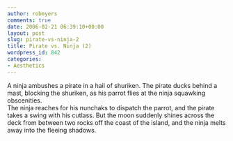 ```yaml
---
author: robmyers
comments: true
date: 2006-02-21 06:39:10+00:00
layout: post
slug: pirate-vs-ninja-2
title: Pirate vs. Ninja (2)
wordpress_id: 842
categories:
- Aesthetics
---
```


A ninja ambushes a pirate in a hail of shuriken. The pirate ducks behind a mast, blocking the shuriken, as his parrot flies at the ninja squawking obscenities.  
The ninja reaches for his nunchaks to dispatch the parrot, and the pirate takes a swing with his cutlass. But the moon suddenly shines across the deck from between two rocks off the coast of the island, and the ninja melts away into the fleeing shadows.  


